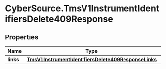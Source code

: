 # CyberSource.TmsV1InstrumentIdentifiersDelete409Response

## Properties
Name | Type | Description | Notes
------------ | ------------- | ------------- | -------------
**links** | [**TmsV1InstrumentIdentifiersDelete409ResponseLinks**](TmsV1InstrumentIdentifiersDelete409ResponseLinks.md) |  | [optional] 



